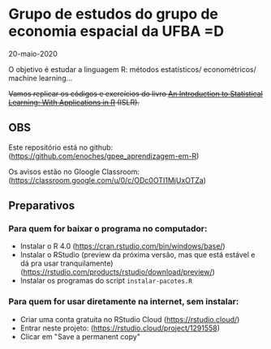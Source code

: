  
# Grupo de estudos do grupo de economia espacial da UFBA =D  

20-maio-2020



O objetivo é estudar a linguagem R: métodos estatísticos/ econométricos/ machine learning...  

~~Vamos replicar os códigos e exercícios do livro [An Introduction to Statistical Learning: With Applications in R](http://faculty.marshall.usc.edu/gareth-james/ISL/) (ISLR).~~


## OBS 

Este repositório está no github: (https://github.com/enoches/gpee_aprendizagem-em-R)  

Os avisos estão no Gloogle Classroom:  
(https://classroom.google.com/u/0/c/ODc0OTI1MjUxOTZa)



## Preparativos    

### Para quem for baixar o programa no computador: 

- Instalar o R 4.0 (https://cran.rstudio.com/bin/windows/base/)  
- Instalar o RStudio (preview da próxima versão, mas que está estável e dá pra usar tranquilamente) (https://rstudio.com/products/rstudio/download/preview/)  
- Instalar os programas do script `instalar-pacotes.R`



### Para quem for usar diretamente na internet, sem instalar:  

- Criar uma conta gratuita no RStudio Cloud (https://rstudio.cloud/)   
- Entrar neste projeto: (https://rstudio.cloud/project/1291558)  
- Clicar em "Save a permanent copy"



